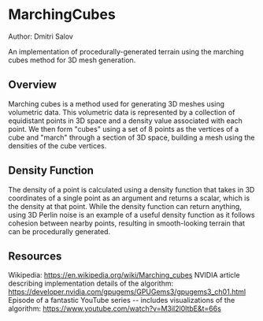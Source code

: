 # MarchingCubes
Author: Dmitri Salov

An implementation of procedurally-generated terrain using the marching cubes method for 3D mesh generation.

## Overview
Marching cubes is a method used for generating 3D meshes using volumetric data. This volumetric data is represented by a collection of equidistant points in 3D space and a density value associated with each point. We then form "cubes" using a set of 8 points as the vertices of a cube and "march" through a section of 3D space, building a mesh using the densities of the cube vertices.

## Density Function
The density of a point is calculated using a density function that takes in 3D coordinates of a single point as an argument and returns a scalar, which is the density at that point. While the density function can return anything, using 3D Perlin noise is an example of a useful density function as it follows cohesion between nearby points, resulting in smooth-looking terrain that can be procedurally generated.

## Resources
Wikipedia: https://en.wikipedia.org/wiki/Marching_cubes
NVIDIA article describing implementation details of the algorithm: https://developer.nvidia.com/gpugems/GPUGems3/gpugems3_ch01.html
Episode of a fantastic YouTube series -- includes visualizations of the algorithm: https://www.youtube.com/watch?v=M3iI2l0ltbE&t=66s
